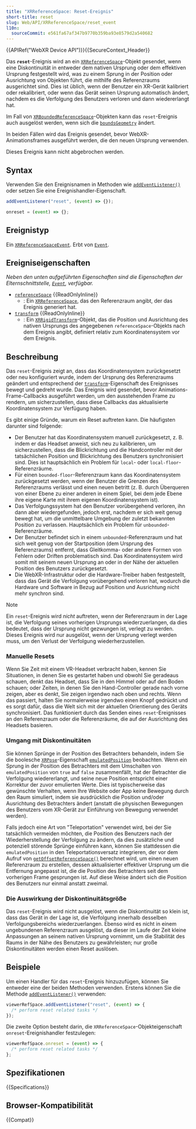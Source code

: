 ```yaml
---
title: "XRReferenceSpace: Reset-Ereignis"
short-title: reset
slug: Web/API/XRReferenceSpace/reset_event
l10n:
  sourceCommit: e561fa67af347b9770b359ba93e8579d2a540682
---
```


{{APIRef("WebXR Device API")}}{{SecureContext_Header}}

Das **`reset`**-Ereignis wird an ein [`XRReferenceSpace`](/de/docs/Web/API/XRReferenceSpace)-Objekt gesendet, wenn eine Diskontinuität in entweder dem nativen Ursprung oder dem effektiven Ursprung festgestellt wird, was zu einem Sprung in der Position oder Ausrichtung von Objekten führt, die mithilfe des Referenzraums ausgerichtet sind. Dies ist üblich, wenn der Benutzer ein XR-Gerät kalibriert oder rekalibriert, oder wenn das Gerät seinen Ursprung automatisch ändert, nachdem es die Verfolgung des Benutzers verloren und dann wiedererlangt hat.

Im Fall von [`XRBoundedReferenceSpace`](/de/docs/Web/API/XRBoundedReferenceSpace)-Objekten kann das `reset`-Ereignis auch ausgelöst werden, wenn sich die [`boundsGeometry`](/de/docs/Web/API/XRBoundedReferenceSpace/boundsGeometry) ändert.

In beiden Fällen wird das Ereignis gesendet, bevor WebXR-Animationsframes ausgeführt werden, die den neuen Ursprung verwenden.

Dieses Ereignis kann nicht abgebrochen werden.

## Syntax

Verwenden Sie den Ereignisnamen in Methoden wie [`addEventListener()`](/de/docs/Web/API/EventTarget/addEventListener) oder setzen Sie eine Ereignishandler-Eigenschaft.

```js
addEventListener("reset", (event) => {});

onreset = (event) => {};
```

## Ereignistyp

Ein [`XRReferenceSpaceEvent`](/de/docs/Web/API/XRReferenceSpaceEvent). Erbt von [`Event`](/de/docs/Web/API/Event).

## Ereigniseigenschaften

_Neben den unten aufgeführten Eigenschaften sind die Eigenschaften der Elternschnittstelle, [`Event`](/de/docs/Web/API/Event), verfügbar._

- [`referenceSpace`](/de/docs/Web/API/XRReferenceSpaceEvent/referenceSpace) {{ReadOnlyInline}}
  - : Ein [`XRReferenceSpace`](/de/docs/Web/API/XRReferenceSpace), das den Referenzraum angibt, der das Ereignis generiert hat.
- [`transform`](/de/docs/Web/API/XRReferenceSpaceEvent/transform) {{ReadOnlyInline}}
  - : Ein [`XRRigidTransform`](/de/docs/Web/API/XRRigidTransform)-Objekt, das die Position und Ausrichtung des nativen Ursprungs des angegebenen `referenceSpace`-Objekts nach dem Ereignis angibt, definiert relativ zum Koordinatensystem vor dem Ereignis.

## Beschreibung

Das `reset`-Ereignis zeigt an, dass das Koordinatensystem zurückgesetzt oder neu konfiguriert wurde, indem der Ursprung des Referenzraums geändert und entsprechend der [`transform`](/de/docs/Web/API/XRReferenceSpaceEvent/transform)-Eigenschaft des Ereignisses bewegt und gedreht wurde. Das Ereignis wird gesendet, bevor Animations-Frame-Callbacks ausgeführt werden, um den ausstehenden Frame zu rendern, um sicherzustellen, dass diese Callbacks das aktualisierte Koordinatensystem zur Verfügung haben.

Es gibt einige Gründe, warum ein Reset auftreten kann. Die häufigsten darunter sind folgende:

- Der Benutzer hat das Koordinatensystem manuell zurückgesetzt, z. B. indem er das Headset anweist, sich neu zu kalibrieren, um sicherzustellen, dass die Blickrichtung und die Handcontroller mit der tatsächlichen Position und Blickrichtung des Benutzers synchronisiert sind. Dies ist hauptsächlich ein Problem für `local`- oder `local-floor`-Referenzräume.
- Für einen `bounded-floor`-Referenzraum kann das Koordinatensystem zurückgesetzt werden, wenn der Benutzer die Grenzen des Referenzraums verlässt und einen neuen betritt (z. B. durch Überqueren von einer Ebene zu einer anderen in einem Spiel, bei dem jede Ebene ihre eigene Karte mit ihrem eigenen Koordinatensystem ist).
- Das Verfolgungssystem hat den Benutzer vorübergehend verloren, ihn dann aber wiedergefunden, jedoch erst, nachdem er sich weit genug bewegt hat, um die unmittelbare Umgebung der zuletzt bekannten Position zu verlassen. Hauptsächlich ein Problem für `unbounded`-Referenzräume.
- Der Benutzer befindet sich in einem `unbounded`-Referenzraum und hat sich weit genug von der Startposition (dem Ursprung des Referenzraums) entfernt, dass Gleitkomma- oder andere Formen von Fehlern oder Driften problematisch sind. Das Koordinatensystem wird somit mit seinem neuen Ursprung an oder in der Nähe der aktuellen Position des Benutzers zurückgesetzt.
- Die WebXR-Infrastruktur oder die Hardware-Treiber haben festgestellt, dass das Gerät die Verfolgung vorübergehend verloren hat, wodurch die Hardware und Software in Bezug auf Position und Ausrichtung nicht mehr synchron sind.

> [!NOTE]
> Ein `reset`-Ereignis wird _nicht_ auftreten, wenn der Referenzraum in der Lage ist, die Verfolgung seines vorherigen Ursprungs wiederzuerlangen, da dies bedeutet, dass der Ursprung nicht gezwungen ist, verlegt zu werden. Dieses Ereignis wird nur ausgelöst, wenn der Ursprung verlegt werden muss, um den Verlust der Verfolgung wiederherzustellen.

### Manuelle Resets

Wenn Sie Zeit mit einem VR-Headset verbracht haben, kennen Sie Situationen, in denen Sie es gestartet haben und obwohl Sie geradeaus schauen, denkt das Headset, dass Sie in den Himmel oder auf den Boden schauen; oder Zeiten, in denen Sie den Hand-Controller gerade nach vorne zeigen, aber es denkt, Sie zeigen irgendwo nach oben und rechts. Wenn das passiert, halten Sie normalerweise irgendwo einen Knopf gedrückt und es sorgt dafür, dass die Welt sich mit der aktuellen Orientierung des Geräts synchronisiert. Das funktioniert durch das Senden eines `reset`-Ereignisses an den Referenzraum oder die Referenzräume, die auf der Ausrichtung des Headsets basieren.

### Umgang mit Diskontinuitäten

Sie können Sprünge in der Position des Betrachters behandeln, indem Sie die boolesche [`XRPose`](/de/docs/Web/API/XRPose)-Eigenschaft [`emulatedPosition`](/de/docs/Web/API/XRPose/emulatedPosition) beobachten. Wenn ein Sprung in der Position des Betrachters mit dem Umschalten von `emulatedPosition` von `true` auf `false` zusammenfällt, hat der Betrachter die Verfolgung wiedererlangt, und seine neue Position entspricht einer Korrektur der zuvor emulierten Werte. Dies ist typischerweise das gewünschte Verhalten, wenn Ihre Website oder App keine Bewegung durch den Raum simuliert, indem sie ausdrücklich die Position und/oder Ausrichtung des Betrachters ändert (anstatt die physischen Bewegungen des Benutzers vom XR-Gerät zur Einführung von Bewegung verwendet werden).

Falls jedoch eine Art von "Teleportation" verwendet wird, bei der Sie tatsächlich vermeiden möchten, die Position des Benutzers nach der Wiederherstellung der Verfolgung zu ändern, da dies zusätzliche und potenziell störende Sprünge einführen kann, können Sie stattdessen die `emulatedPosition` in den Teleportationsversatz integrieren, der vor dem Aufruf von [`getOffsetReferenceSpace()`](/de/docs/Web/API/XRReferenceSpace/getOffsetReferenceSpace) berechnet wird, um einen neuen Referenzraum zu erstellen, dessen aktualisierter effektiver Ursprung um die Entfernung angepasst ist, die die Position des Betrachters seit dem vorherigen Frame gesprungen ist. Auf diese Weise ändert sich die Position des Benutzers nur einmal anstatt zweimal.

### Die Auswirkung der Diskontinuitätsgröße

Das `reset`-Ereignis wird nicht ausgelöst, wenn die Diskontinuität so klein ist, dass das Gerät in der Lage ist, die Verfolgung innerhalb desselben Verfolgungsbereichs wiederzuerlangen. Ebenso wird es nicht in einem ungebundenen Referenzraum ausgelöst, da dieser im Laufe der Zeit kleine Anpassungen an seinem nativen Ursprung vornimmt, um die Stabilität des Raums in der Nähe des Benutzers zu gewährleisten; nur große Diskontinuitäten werden einen Reset auslösen.

## Beispiele

Um einen Handler für das `reset`-Ereignis hinzuzufügen, können Sie entweder eine der beiden Methoden verwenden. Erstens können Sie die Methode [`addEventListener()`](/de/docs/Web/API/EventTarget/addEventListener) verwenden:

```js
viewerRefSpace.addEventListener("reset", (event) => {
  /* perform reset related tasks */
});
```

Die zweite Option besteht darin, die `XRReferenceSpace`-Objekteigenschaft `onreset`-Ereignishandler festzulegen:

```js
viewerRefSpace.onreset = (event) => {
  /* perform reset related tasks */
};
```

## Spezifikationen

{{Specifications}}

## Browser-Kompatibilität

{{Compat}}
